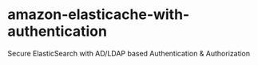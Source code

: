 # amazon-elasticache-with-authentication
Secure ElasticSearch with AD/LDAP based Authentication &amp; Authorization
